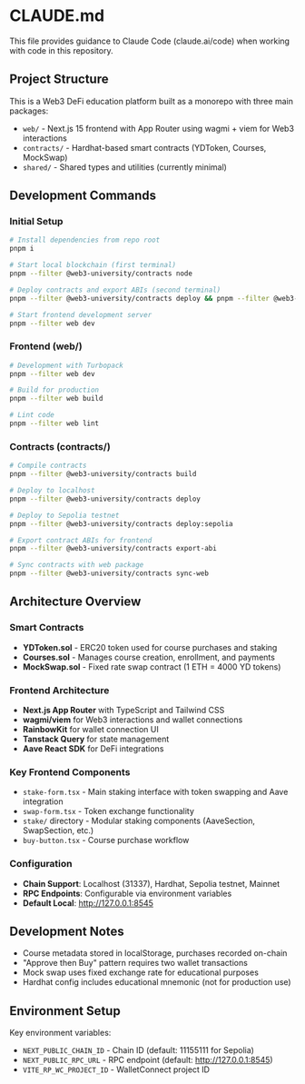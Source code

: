 # CLAUDE.md

This file provides guidance to Claude Code (claude.ai/code) when working with code in this repository.

## Project Structure

This is a Web3 DeFi education platform built as a monorepo with three main packages:

- `web/` - Next.js 15 frontend with App Router using wagmi + viem for Web3 interactions
- `contracts/` - Hardhat-based smart contracts (YDToken, Courses, MockSwap) 
- `shared/` - Shared types and utilities (currently minimal)

## Development Commands

### Initial Setup
```bash
# Install dependencies from repo root
pnpm i

# Start local blockchain (first terminal)
pnpm --filter @web3-university/contracts node

# Deploy contracts and export ABIs (second terminal)
pnpm --filter @web3-university/contracts deploy && pnpm --filter @web3-university/contracts export-abi

# Start frontend development server
pnpm --filter web dev
```

### Frontend (web/)
```bash
# Development with Turbopack
pnpm --filter web dev

# Build for production
pnpm --filter web build

# Lint code
pnpm --filter web lint
```

### Contracts (contracts/)
```bash
# Compile contracts
pnpm --filter @web3-university/contracts build

# Deploy to localhost
pnpm --filter @web3-university/contracts deploy

# Deploy to Sepolia testnet
pnpm --filter @web3-university/contracts deploy:sepolia

# Export contract ABIs for frontend
pnpm --filter @web3-university/contracts export-abi

# Sync contracts with web package
pnpm --filter @web3-university/contracts sync-web
```

## Architecture Overview

### Smart Contracts
- **YDToken.sol** - ERC20 token used for course purchases and staking
- **Courses.sol** - Manages course creation, enrollment, and payments
- **MockSwap.sol** - Fixed rate swap contract (1 ETH = 4000 YD tokens)

### Frontend Architecture
- **Next.js App Router** with TypeScript and Tailwind CSS
- **wagmi/viem** for Web3 interactions and wallet connections
- **RainbowKit** for wallet connection UI
- **Tanstack Query** for state management
- **Aave React SDK** for DeFi integrations

### Key Frontend Components
- `stake-form.tsx` - Main staking interface with token swapping and Aave integration
- `swap-form.tsx` - Token exchange functionality
- `stake/` directory - Modular staking components (AaveSection, SwapSection, etc.)
- `buy-button.tsx` - Course purchase workflow

### Configuration
- **Chain Support**: Localhost (31337), Hardhat, Sepolia testnet, Mainnet
- **RPC Endpoints**: Configurable via environment variables
- **Default Local**: http://127.0.0.1:8545

## Development Notes

- Course metadata stored in localStorage, purchases recorded on-chain
- "Approve then Buy" pattern requires two wallet transactions
- Mock swap uses fixed exchange rate for educational purposes
- Hardhat config includes educational mnemonic (not for production use)

## Environment Setup

Key environment variables:
- `NEXT_PUBLIC_CHAIN_ID` - Chain ID (default: 11155111 for Sepolia)
- `NEXT_PUBLIC_RPC_URL` - RPC endpoint (default: http://127.0.0.1:8545)
- `VITE_RP_WC_PROJECT_ID` - WalletConnect project ID